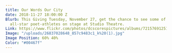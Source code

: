 ```yaml
---
title: Our Words Our City
date: 2018-11-27 18:00:00 Z
Blurb: This Giving Tuesday, November 27, get the chance to see some of DC SCORES'
  all-star poet-athletes on stage at Studio Theatre.
Link: https://www.flickr.com/photos/dcscorespictures/albums/72157691251950122
Image: "/uploads/26837028648_857c9483c1_k%20(1).jpg"
Image Position: 60% 40%
Color: "#00467f"
---
```


